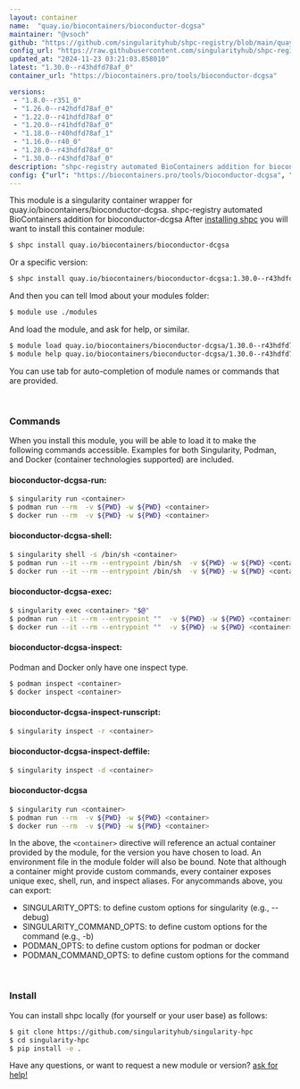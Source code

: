```yaml
---
layout: container
name:  "quay.io/biocontainers/bioconductor-dcgsa"
maintainer: "@vsoch"
github: "https://github.com/singularityhub/shpc-registry/blob/main/quay.io/biocontainers/bioconductor-dcgsa/container.yaml"
config_url: "https://raw.githubusercontent.com/singularityhub/shpc-registry/main/quay.io/biocontainers/bioconductor-dcgsa/container.yaml"
updated_at: "2024-11-23 03:21:03.858010"
latest: "1.30.0--r43hdfd78af_0"
container_url: "https://biocontainers.pro/tools/bioconductor-dcgsa"

versions:
 - "1.8.0--r351_0"
 - "1.26.0--r42hdfd78af_0"
 - "1.22.0--r41hdfd78af_0"
 - "1.20.0--r41hdfd78af_0"
 - "1.18.0--r40hdfd78af_1"
 - "1.16.0--r40_0"
 - "1.28.0--r43hdfd78af_0"
 - "1.30.0--r43hdfd78af_0"
description: "shpc-registry automated BioContainers addition for bioconductor-dcgsa"
config: {"url": "https://biocontainers.pro/tools/bioconductor-dcgsa", "maintainer": "@vsoch", "description": "shpc-registry automated BioContainers addition for bioconductor-dcgsa", "latest": {"1.30.0--r43hdfd78af_0": "sha256:8d6f7e7ca68d362f2ce3c5dd66cbeff711d9f90b65e0a21ce7287b1d0afcf7fb"}, "tags": {"1.8.0--r351_0": "sha256:67481fc4e089f3cad938bf6a36826a4fd4cfe749c9d1c8935ff4baddfb94e51c", "1.26.0--r42hdfd78af_0": "sha256:9ac558605f0f8019eca0d2c71e9f4f1229c28ee465c77746baf814190f6dfa9d", "1.22.0--r41hdfd78af_0": "sha256:c05588f6b4fa1644d7884b84362d8d542766f90290c3a7a9a979f7a3dc5b0b70", "1.20.0--r41hdfd78af_0": "sha256:641e2574acaedf5ab4d4bc1d09d9cc1a6c7252feb14299d59f596b5f7753b841", "1.18.0--r40hdfd78af_1": "sha256:2572b15f0398c423bdf6167cc9a77bff718da299bca9c6e1dbcd5586531be298", "1.16.0--r40_0": "sha256:bb7bfbd55a4fe0084e28f10fd6edc5d35589fed62c1267caa1e341931ea46870", "1.28.0--r43hdfd78af_0": "sha256:103348eb8f9d90b23ab38851a5b998d56690373494e8d57c95e21f610cb2063b", "1.30.0--r43hdfd78af_0": "sha256:8d6f7e7ca68d362f2ce3c5dd66cbeff711d9f90b65e0a21ce7287b1d0afcf7fb"}, "docker": "quay.io/biocontainers/bioconductor-dcgsa"}
---
```


This module is a singularity container wrapper for quay.io/biocontainers/bioconductor-dcgsa.
shpc-registry automated BioContainers addition for bioconductor-dcgsa
After [installing shpc](#install) you will want to install this container module:


```bash
$ shpc install quay.io/biocontainers/bioconductor-dcgsa
```

Or a specific version:

```bash
$ shpc install quay.io/biocontainers/bioconductor-dcgsa:1.30.0--r43hdfd78af_0
```

And then you can tell lmod about your modules folder:

```bash
$ module use ./modules
```

And load the module, and ask for help, or similar.

```bash
$ module load quay.io/biocontainers/bioconductor-dcgsa/1.30.0--r43hdfd78af_0
$ module help quay.io/biocontainers/bioconductor-dcgsa/1.30.0--r43hdfd78af_0
```

You can use tab for auto-completion of module names or commands that are provided.

<br>

### Commands

When you install this module, you will be able to load it to make the following commands accessible.
Examples for both Singularity, Podman, and Docker (container technologies supported) are included.

#### bioconductor-dcgsa-run:

```bash
$ singularity run <container>
$ podman run --rm  -v ${PWD} -w ${PWD} <container>
$ docker run --rm  -v ${PWD} -w ${PWD} <container>
```

#### bioconductor-dcgsa-shell:

```bash
$ singularity shell -s /bin/sh <container>
$ podman run --it --rm --entrypoint /bin/sh  -v ${PWD} -w ${PWD} <container>
$ docker run --it --rm --entrypoint /bin/sh  -v ${PWD} -w ${PWD} <container>
```

#### bioconductor-dcgsa-exec:

```bash
$ singularity exec <container> "$@"
$ podman run --it --rm --entrypoint ""  -v ${PWD} -w ${PWD} <container> "$@"
$ docker run --it --rm --entrypoint ""  -v ${PWD} -w ${PWD} <container> "$@"
```

#### bioconductor-dcgsa-inspect:

Podman and Docker only have one inspect type.

```bash
$ podman inspect <container>
$ docker inspect <container>
```

#### bioconductor-dcgsa-inspect-runscript:

```bash
$ singularity inspect -r <container>
```

#### bioconductor-dcgsa-inspect-deffile:

```bash
$ singularity inspect -d <container>
```



#### bioconductor-dcgsa

```bash
$ singularity run <container>
$ podman run --rm  -v ${PWD} -w ${PWD} <container>
$ docker run --rm  -v ${PWD} -w ${PWD} <container>
```


In the above, the `<container>` directive will reference an actual container provided
by the module, for the version you have chosen to load. An environment file in the
module folder will also be bound. Note that although a container
might provide custom commands, every container exposes unique exec, shell, run, and
inspect aliases. For anycommands above, you can export:

 - SINGULARITY_OPTS: to define custom options for singularity (e.g., --debug)
 - SINGULARITY_COMMAND_OPTS: to define custom options for the command (e.g., -b)
 - PODMAN_OPTS: to define custom options for podman or docker
 - PODMAN_COMMAND_OPTS: to define custom options for the command

<br>

### Install

You can install shpc locally (for yourself or your user base) as follows:

```bash
$ git clone https://github.com/singularityhub/singularity-hpc
$ cd singularity-hpc
$ pip install -e .
```

Have any questions, or want to request a new module or version? [ask for help!](https://github.com/singularityhub/singularity-hpc/issues)